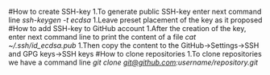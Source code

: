 #How to create SSH-key
    1.To generate public SSH-key enter next command line *ssh-keygen -t ecdsa*
    1.Leave preset placement of the key as it proposed 
#How to add SSH-key to GitHub account
    1.After the creation of the key, enter next command line to print the content of a file *cat ~/.ssh/id_ecdsa.pub*
    1.Then copy the content to the GitHub->Settings->SSH and GPG keys->SSH keys
#How to clone repositories
    1.To clone repositories we have a command line *git clone git@github.com:username/repository.git*
